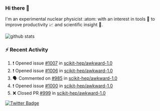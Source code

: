 ### Hi there 👋 

I'm an experimental nuclear physicist :atom: with an interest in tools :wrench: to improve productivity :chart_with_upwards_trend: and scientific insight :telescope:.

![github stats](https://github-readme-stats.vercel.app/api?username=agoose77&show_icons=true&hide_rank=true&hide_title=true&bg_color=30,e76445,904e95&text_color=efe3ec&icon_color=efe3ec)
<!--
**agoose77/agoose77** is a ✨ _special_ ✨ repository because its `README.md` (this file) appears on your GitHub profile.

Here are some ideas to get you started:

- 🔭 I’m currently working on ...
- 🌱 I’m currently learning ...
- 👯 I’m looking to collaborate on ...
- 🤔 I’m looking for help with ...
- 💬 Ask me about ...
- 📫 How to reach me: ...
- 😄 Pronouns: ...
- ⚡ Fun fact: ...
-->

### :zap: Recent Activity
<!--START_SECTION:activity-->
1. ❗️ Opened issue [#1007](https://github.com/scikit-hep/awkward-1.0/issues/1007) in [scikit-hep/awkward-1.0](https://github.com/scikit-hep/awkward-1.0)
2. ❗️ Opened issue [#1006](https://github.com/scikit-hep/awkward-1.0/issues/1006) in [scikit-hep/awkward-1.0](https://github.com/scikit-hep/awkward-1.0)
3. 🗣 Commented on [#985](https://github.com/scikit-hep/awkward-1.0/issues/985) in [scikit-hep/awkward-1.0](https://github.com/scikit-hep/awkward-1.0)
4. ❗️ Opened issue [#1000](https://github.com/scikit-hep/awkward-1.0/issues/1000) in [scikit-hep/awkward-1.0](https://github.com/scikit-hep/awkward-1.0)
5. ❌ Closed PR [#999](https://github.com/scikit-hep/awkward-1.0/pull/999) in [scikit-hep/awkward-1.0](https://github.com/scikit-hep/awkward-1.0)
<!--END_SECTION:activity-->


[![Twitter Badge](https://img.shields.io/twitter/follow/agoose77?style=flat-square&logo=Twitter&logoColor=white&color=cornflowerblue)](https://twitter.com/agoose77)
